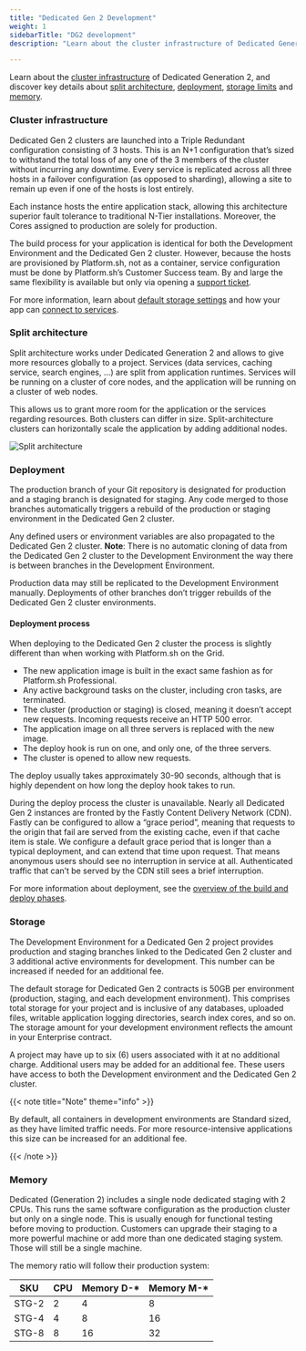 ```yaml
---
title: "Dedicated Gen 2 Development"
weight: 1
sidebarTitle: "DG2 development"
description: "Learn about the cluster infrastructure of Dedicated Generation 2, and discover key details about split architecture, deployment, storage limits and memory."

---
```


Learn about the [cluster infrastructure](#cluster-infrastructure) of Dedicated Generation 2, and discover key details about [split architecture](#split-architecture), [deployment](#deployment), [storage limits](#storage) and [memory](#memory).

### Cluster infrastructure

Dedicated Gen 2 clusters are launched into a Triple Redundant configuration consisting of 3 hosts. This is an N+1 configuration that’s sized to withstand the total loss of any one of the 3 members of the cluster without incurring any downtime. Every service is replicated across all three hosts in a failover configuration (as opposed to sharding), allowing a site to remain up even if one of the hosts is lost entirely.

Each instance hosts the entire application stack, allowing this architecture superior fault tolerance to traditional N-Tier installations. Moreover, the Cores assigned to production are solely for production. 

The build process for your application is identical for both the Development Environment and the Dedicated Gen 2 cluster. However, because the hosts are provisioned by Platform.sh, not as a container, service configuration must be done by Platform.sh’s Customer Success team. By and large the same flexibility is available but only via opening a [support ticket](/learn/overview/get-support.md).

For more information, learn about [default storage settings](https://docs.platform.sh/dedicated-gen-3.html#storage) and how your app can [connect to services](https://docs.platform.sh/dedicated-gen-3.html#available-services).

### Split architecture

Split architecture works under Dedicated Generation 2 and allows to give more resources globally to a project. Services (data services, caching service, search engines, …) are split from application runtimes. Services will be running on a cluster of core nodes, and the application will be running on a cluster of web nodes.

This allows us to grant more room for the application or the services regarding resources. Both clusters can differ in size. Split-architecture clusters can horizontally scale the application by adding additional nodes. 

![Split architecture](/images/dedicated/split-architecture.svg "0.50")

### Deployment

The production branch of your Git repository is designated for production and a staging branch is designated for staging. Any code merged to those branches automatically triggers a rebuild of the production or staging environment in the Dedicated Gen 2 cluster. 

Any defined users or environment variables are also propagated to the Dedicated Gen 2 cluster.
**Note**: There is no automatic cloning of data from the Dedicated Gen 2 cluster to the Development Environment the way there is between branches in the Development Environment. 

Production data may still be replicated to the Development Environment manually. Deployments of other branches don’t trigger rebuilds of the Dedicated Gen 2 cluster environments.

#### Deployment process 

When deploying to the Dedicated Gen 2 cluster the process is slightly different than when working with Platform.sh on the Grid.

-   The new application image is built in the exact same fashion as for Platform.sh Professional.
-   Any active background tasks on the cluster, including cron tasks, are terminated.
-   The cluster (production or staging) is closed, meaning it doesn’t accept new requests. Incoming requests receive an HTTP 500 error.
-   The application image on all three servers is replaced with the new image.
-   The deploy hook is run on one, and only one, of the three servers.
-   The cluster is opened to allow new requests.

The deploy usually takes approximately 30-90 seconds, although that is highly dependent on how long the deploy hook takes to run.

During the deploy process the cluster is unavailable. Nearly all Dedicated Gen 2 instances are fronted by the Fastly Content Delivery Network (CDN). Fastly can be configured to allow a “grace period”, meaning that requests to the origin that fail are served from the existing cache, even if that cache item is stale. We configure a default grace period that is longer than a typical deployment, and can extend that time upon request. That means anonymous users should see no interruption in service at all. Authenticated traffic that can’t be served by the CDN still sees a brief interruption.

For more information about deployment, see the [overview of the build and deploy phases](https://docs.platform.sh/learn/overview/build-deploy.html).

### Storage

The Development Environment for a Dedicated Gen 2 project provides production and staging branches linked to the Dedicated Gen 2 cluster and 3 additional active environments for development. This number can be increased if needed for an additional fee.

The default storage for Dedicated Gen 2 contracts is 50GB per environment (production, staging, and each development environment). This comprises total storage for your project and is inclusive of any databases, uploaded files, writable application logging directories, search index cores, and so on. The storage amount for your development environment reflects the amount in your Enterprise contract.

A project may have up to six (6) users associated with it at no additional charge. Additional users may be added for an additional fee. These users have access to both the Development environment and the Dedicated Gen 2 cluster.

{{< note title="Note" theme="info" >}}

By default, all containers in development environments are Standard sized, as they have limited traffic needs. For more resource-intensive applications this size can be increased for an additional fee.

{{< /note >}}

### Memory

Dedicated (Generation 2) includes a single node dedicated staging with 2 CPUs. This runs the same software configuration as the production cluster but only on a single node. This is usually enough for functional testing before moving to production. Customers can upgrade their staging to a more powerful machine or add more than one dedicated staging system. Those will still be a single machine.

The memory ratio will follow their production system:

| SKU   | CPU | Memory D-*| Memory M-* |
| ------| ----| ----------| -----------|
| STG-2 | 2   | 4         | 8          |
| STG-4 | 4   | 8         | 16         |
| STG-8 | 8   | 16        | 32         |